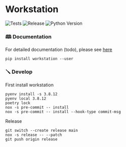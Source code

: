 # Workstation

![Tests](https://github.com/militu/workstation-cli/actions/workflows/tests.yml/badge.svg)
![Release](https://github.com/militu/workstation-cli/actions/workflows/release.yml/badge.svg)
![Python Version](https://img.shields.io/pypi/pyversions/workstation-cli)

### 🕮 Documentation

For detailed documentation (todo), please see [here](https://militu.github.io/workstation-cli/)

```shell
pip install workstation --user
```

### 🪛 Develop

First install workstation

```shell
pyenv install -s 3.8.12
pyenv local 3.8.12
poetry lock
nox -s pre-commit -- install
nox -s pre-commit -- install --hook-type commit-msg
```

Release

```shell
git switch --create release main
nox -s release -- --patch
git push origin release
```
